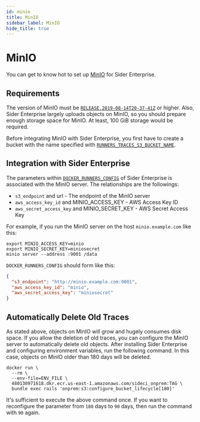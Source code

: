 ```yaml
---
id: minio
title: MinIO
sidebar_label: MinIO
hide_title: true
---
```


# MinIO

You can get to know hot to set up [MinIO](https://min.io/) for Sider Enterprise.

## Requirements

The version of MinIO must be [`RELEASE.2019-08-14T20-37-41Z`](https://github.com/minio/minio/releases/tag/RELEASE.2019-08-14T20-37-41Z) or higher. Also, Sider Enterprise largely uploads objects on MinIO, so you should prepare enough storage space for MinIO. At least, 100 GiB storage would be required.

Before integrating MinIO with Sider Enterprise, you first have to create a bucket with the name specified with [`RUNNERS_TRACES_S3_BUCKET_NAME`](./config.md).

## Integration with Sider Enterprise

The parameters within [`DOCKER_RUNNERS_CONFIG`](./config.md) of Sider Enterprise is associated with the MinIO server. The relationships are the followings:

- `s3_endpoint` and url - The endpoint of the MinIO server
- `aws_access_key_id` and MINIO_ACCESS_KEY - AWS Access Key ID
- `aws_secret_access_key` and MINIO_SECRET_KEY - AWS Secret Access Key

For example, if you run the MinIO server on the host `minio.example.com` like this:

```console
export MINIO_ACCESS_KEY=minio
export MINIO_SECRET_KEY=miniosecret
minio server --address :9001 /data
```

`DOCKER_RUNNERS_CONFIG` should form like this:

```json
{
  "s3_endpoint": "http://minio.example.com:9001",
  "aws_access_key_id": "minio",
  "aws_secret_access_key": "miniosecret"
}
```

## Automatically Delete Old Traces

As stated above, objects on MinIO will grow and hugely consumes disk space. If you allow the deletion of old traces, you can configure the MinIO server to automatically delete old objects. After installing Sider Enterprise and configuring environment variables, run the following command. In this case, objects on MinIO older than 180 days will be deleted.

```console
docker run \
  --rm \
  --env-file=ENV_FILE \
  480130971618.dkr.ecr.us-east-1.amazonaws.com/sideci_onprem:TAG \
  bundle exec rails 'onprem:s3:configure_bucket_lifecycle[180]'
```

It's sufficient to execute the above command once. If you want to reconfigure the parameter from `180` days to `90` days, then run the command with `90` again.
